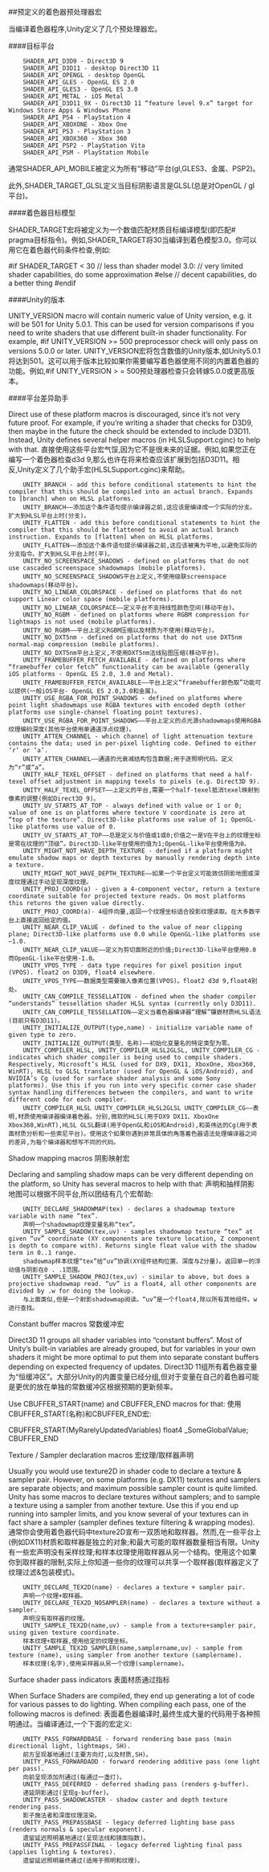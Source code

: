 ##预定义的着色器预处理器宏

当编译着色器程序,Unity定义了几个预处理器宏。

####目标平台

		SHADER_API_D3D9 - Direct3D 9
		SHADER_API_D3D11 - desktop Direct3D 11
		SHADER_API_OPENGL - desktop OpenGL
		SHADER_API_GLES - OpenGL ES 2.0
		SHADER_API_GLES3 - OpenGL ES 3.0
		SHADER_API_METAL - iOS Metal
		SHADER_API_D3D11_9X - Direct3D 11 “feature level 9.x” target for Windows Store Apps & Windows Phone
		SHADER_API_PS4 - PlayStation 4
		SHADER_API_XBOXONE - Xbox One
		SHADER_API_PS3 - PlayStation 3
		SHADER_API_XBOX360 - Xbox 360
		SHADER_API_PSP2 - PlayStation Vita
		SHADER_API_PSM - PlayStation Mobile


通常SHADER_API_MOBILE被定义为所有“移动”平台(gl,GLES3、金属、PSP2)。

此外,SHADER_TARGET_GLSL定义当目标阴影语言是GLSL(总是对OpenGL / gl平台)。

####着色器目标模型

SHADER_TARGET宏将被定义为一个数值匹配材质目标编译模型(即匹配# pragma目标指令)。例如,SHADER_TARGET将30当编译到着色模型3.0。你可以用它在着色器代码条件检查,例如:

#if SHADER_TARGET < 30
    // less than shader model 3.0:
    // very limited shader capabilities, do some approximation
#else
    // decent capabilities, do a better thing
#endif


####Unity的版本

UNITY_VERSION macro will contain numeric value of Unity version, e.g. it will be 501 for Unity 5.0.1. This can be used for version comparisons if you need to write shaders that use different built-in shader functionality. For example, #if UNITY_VERSION >= 500 preprocessor check will only pass on versions 5.0.0 or later.
UNITY_VERSION宏将包含数值的Unity版本,如Unity5.0.1将达到501。这可以用于版本比较如果你需要编写着色器使用不同的内置着色器的功能。例如,#if UNITY_VERSION > = 500预处理器检查只会转嫁5.0.0或更高版本。

####平台差异助手

Direct use of these platform macros is discouraged, since it’s not very future proof. For example, if you’re writing a shader that checks for D3D9, then maybe in the future the check should be extended to include D3D11. Instead, Unity defines several helper macros (in HLSLSupport.cginc) to help with that.
直接使用这些平台宏气馁,因为它不是很未来的证据。例如,如果您正在编写一个着色器检查d3d 9,那么也许在将来检查应该扩展到包括D3D11。相反,Unity定义了几个助手宏(HLSLSupport.cginc)来帮助。

		UNITY_BRANCH - add this before conditional statements to hint the compiler that this should be compiled into an actual branch. Expands to [branch] when on HLSL platforms.
		UNITY_BRANCH——添加这个条件语句提示编译器之前,这应该是编译成一个实际的分支。扩大到HLSL平台上时(分支)。
		UNITY_FLATTEN - add this before conditional statements to hint the compiler that this should be flattened to avoid an actual branch instruction. Expands to [flatten] when on HLSL platforms.
		UNITY_FLATTEN——添加这个条件语句提示编译器之前,这应该被夷为平地,以避免实际的分支指令。扩大到HLSL平台上时(平)。
		UNITY_NO_SCREENSPACE_SHADOWS - defined on platforms that do not use cascaded screenspace shadowmaps (mobile platforms).
		UNITY_NO_SCREENSPACE_SHADOWS平台上定义,不使用级联screenspace shadowmaps(移动平台)。
		UNITY_NO_LINEAR_COLORSPACE - defined on platforms that do not support Linear color space (mobile platforms).
		UNITY_NO_LINEAR_COLORSPACE——定义平台不支持线性颜色空间(移动平台)。
		UNITY_NO_RGBM - defined on platforms where RGBM compression for lightmaps is not used (mobile platforms).
		UNITY_NO_RGBM——平台上定义RGBM压缩以及材质为不使用(移动平台)。
		UNITY_NO_DXT5nm - defined on platforms that do not use DXT5nm normal-map compression (mobile platforms).
		UNITY_NO_DXT5nm平台上定义,不使用DXT5nm法线贴图压缩(移动平台)。
		UNITY_FRAMEBUFFER_FETCH_AVAILABLE - defined on platforms where “framebuffer color fetch” functionality can be available (generally iOS platforms - OpenGL ES 2.0, 3.0 and Metal).
		UNITY_FRAMEBUFFER_FETCH_AVAILABLE——平台上定义“framebuffer颜色取”功能可以提供(一般iOS平台- OpenGL ES 2.0,3.0和金属)。
		UNITY_USE_RGBA_FOR_POINT_SHADOWS - defined on platforms where point light shadowmaps use RGBA textures with encoded depth (other platforms use single-channel floating point textures).
		UNITY_USE_RGBA_FOR_POINT_SHADOWS——平台上定义的点光源shadowmaps使用RGBA纹理编码深度(其他平台使用单通道浮点纹理)。
		UNITY_ATTEN_CHANNEL - which channel of light attenuation texture contains the data; used in per-pixel lighting code. Defined to either ‘r’ or ‘a’.
		UNITY_ATTEN_CHANNEL——通道的光衰减结构包含数据;用于逐照明代码。定义为“r”或“a”。
		UNITY_HALF_TEXEL_OFFSET - defined on platforms that need a half-texel offset adjustment in mapping texels to pixels (e.g. Direct3D 9).
		UNITY_HALF_TEXEL_OFFSET——上定义的平台,需要一个half-texel抵消texel映射到像素的调整(例如Direct3D 9)。
		UNITY_UV_STARTS_AT_TOP - always defined with value or 1 or 0; value of one is on platforms where texture V coordinate is zero at “top of the texture”. Direct3D-like platforms use value of 1; OpenGL-like platforms use value of 0.
		UNITY_UV_STARTS_AT_TOP——总是定义与价值或1或0;价值之一是V在平台上的纹理坐标是零在纹理的“顶级”。Direct3D-like平台使用的值为1;OpenGL-like平台使用值为0。
		UNITY_MIGHT_NOT_HAVE_DEPTH_TEXTURE - defined if a platform might emulate shadow maps or depth textures by manually rendering depth into a texture.
		UNITY_MIGHT_NOT_HAVE_DEPTH_TEXTURE——如果一个平台定义可能效仿阴影地图或深度纹理通过手动呈现深度纹理。
		UNITY_PROJ_COORD(a) - given a 4-component vector, return a texture coordinate suitable for projected texture reads. On most platforms this returns the given value directly.
		UNITY_PROJ_COORD(a)- 4组件向量,返回一个纹理坐标适合投影纹理读取。在大多数平台上直接返回给定的值。
		UNITY_NEAR_CLIP_VALUE - defined to the value of near clipping plane; Direct3D-like platforms use 0.0 while OpenGL-like platforms use –1.0.
		UNITY_NEAR_CLIP_VALUE——定义为剪切面附近的价值;Direct3D-like平台使用0.0而OpenGL-like平台使用-1.0。
		UNITY_VPOS_TYPE - data type requires for pixel position input (VPOS). float2 on D3D9, float4 elsewhere.
		UNITY_VPOS_TYPE——数据类型需要输入像素位置(VPOS)。float2 d3d 9,float4别处。
		UNITY_CAN_COMPILE_TESSELLATION - defined when the shader compiler “understands” tessellation shader HLSL syntax (currently only D3D11).
		UNITY_CAN_COMPILE_TESSELLATION——定义当着色器编译器“理解”镶嵌材质HLSL语法(目前只有D3D11)。
		UNITY_INITIALIZE_OUTPUT(type,name) - initialize variable name of given type to zero.
		UNITY_INITIALIZE_OUTPUT(类型、名称)——初始化变量名的特定类型为零。
		UNITY_COMPILER_HLSL, UNITY_COMPILER_HLSL2GLSL, UNITY_COMPILER_CG - indicates which shader compiler is being used to compile shaders. Respectively, Microsoft’s HLSL (used for DX9, DX11, XboxOne, Xbox360, WinRT), HLSL to GLSL translator (used for OpenGL & iOS/Android), and NVIDIA’s Cg (used for surface shader analysis and some Sony platforms). Use this if you run into very specific corner case shader syntax handling differences between the compilers, and want to write different code for each compiler.
		UNITY_COMPILER_HLSL UNITY_COMPILER_HLSL2GLSL UNITY_COMPILER_CG——表明,材质使用编译器编译着色器。分别,微软的HLSL(用于DX9 DX11、XboxOne Xbox360,WinRT),HLSL GLSL翻译(用于OpenGL和iOS和Android),和英伟达的Cg(用于表面材质分析和一些索尼平台)。使用这个如果你遇到非常具体的角落着色器语法处理编译器之间的差异,为每个编译器和想写不同的代码。

Shadow mapping macros
阴影映射宏

Declaring and sampling shadow maps can be very different depending on the platform, so Unity has several macros to help with that:
声明和抽样阴影地图可以根据不同平台,所以团结有几个宏帮助:

		UNITY_DECLARE_SHADOWMAP(tex) - declares a shadowmap texture variable with name “tex”.
		声明一个shadowmap纹理变量名称“tex”。
		UNITY_SAMPLE_SHADOW(tex,uv) - samples shadowmap texture “tex” at given “uv” coordinate (XY components are texture location, Z component is depth to compare with). Returns single float value with the shadow term in 0..1 range.
		shadowmap样本纹理“tex”给“uv”协调(XY组件结构位置、深度与Z分量)。返回单一的浮动值与阴影在0 . .1范围。
		UNITY_SAMPLE_SHADOW_PROJ(tex,uv) - similar to above, but does a projective shadowmap read. “uv” is a float4, all other components are divided by .w for doing the lookup.
		与上面类似,但是一个射影shadowmap阅读。“uv”是一个float4,除以所有其他组件。w进行查找。

Constant buffer macros
常数缓冲宏

Direct3D 11 groups all shader variables into “constant buffers”. Most of Unity’s built-in variables are already grouped, but for variables in your own shaders it might be more optimal to put them into separate constant buffers depending on expected frequency of updates.
Direct3D 11组所有着色器变量为“恒缓冲区”。大部分Unity的内置变量已经分组,但对于变量在自己的着色器可能是更优的放在单独的常数缓冲区根据预期的更新频率。

Use CBUFFER_START(name) and CBUFFER_END macros for that:
使用CBUFFER_START(名称)和CBUFFER_END宏:

CBUFFER_START(MyRarelyUpdatedVariables)
    float4 _SomeGlobalValue;
CBUFFER_END

Texture / Sampler declaration macros
宏纹理/取样器声明

Usually you would use texture2D in shader code to declare a texture & sampler pair. However, on some platforms (e.g. DX11) textures and samplers are separate objects; and maximum possible sampler count is quite limited. Unity has some macros to declare textures without samplers; and to sample a texture using a sampler from another texture. Use this if you end up running into sampler limits, and you know several of your textures can in fact share a sampler (sampler defines texture filtering & wrapping modes).
通常你会使用着色器代码中texture2D宣布一双质地和取样器。然而,在一些平台上(例如DX11)材质和取样器是独立的对象;和最大可能的取样器数量相当有限。Unity有一些宏声明没有采样纹理;和样本纹理使用取样器从另一个结构。使用这个如果你到取样器的限制,实际上你知道一些你的纹理可以共享一个取样器(取样器定义了纹理过滤&包装模式)。

		UNITY_DECLARE_TEX2D(name) - declares a texture + sampler pair.
		声明一个纹理+取样器。
		UNITY_DECLARE_TEX2D_NOSAMPLER(name) - declares a texture without a sampler.
		声明没有取样器的纹理。
		UNITY_SAMPLE_TEX2D(name,uv) - sample from a texture+sampler pair, using given texture coordinate.
		样本纹理+取样器,使用给定的纹理坐标。
		UNITY_SAMPLE_TEX2D_SAMPLER(name,samplername,uv) - sample from texture (name), using sampler from another texture (samplername).
		样本纹理(名字),使用采样器从另一个纹理(samplername)。
		
Surface shader pass indicators
表面材质通过指标

When Surface Shaders are compiled, they end up generating a lot of code for various passes to do lighting. When compiling each pass, one of the following macros is defined:
表面着色器编译时,最终生成大量的代码用于各种照明通过。当编译通过,一个下面的宏定义:

		UNITY_PASS_FORWARDBASE - forward rendering base pass (main directional light, lightmaps, SH).
		前方呈现基地通过(主要方向灯,以及材质,SH)。
		UNITY_PASS_FORWARDADD - forward rendering additive pass (one light per pass).
		向前呈现添加剂通过(每通过一盏灯)。
		UNITY_PASS_DEFERRED - deferred shading pass (renders g-buffer).
		递延阴影通过(呈现g-buffer)。
		UNITY_PASS_SHADOWCASTER - shadow caster and depth texture rendering pass.
		影子施法者和深度纹理渲染。
		UNITY_PASS_PREPASSBASE - legacy deferred lighting base pass (renders normals & specular exponent).
		遗留延迟照明基地通过(呈现法线和镜面指数)。
		UNITY_PASS_PREPASSFINAL - legacy deferred lighting final pass (applies lighting & textures).
		遗留延迟照明最终通过(适用于照明和纹理)。




